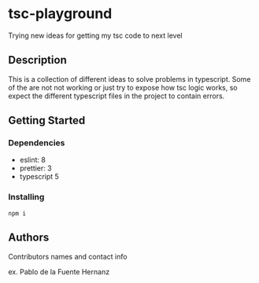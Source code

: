 # tsc-playground

Trying new ideas for getting my tsc code to next level

## Description

This is a collection of different ideas to solve problems in typescript. Some of the are not not working or just try to expose how tsc logic works, so expect the different typescript files in the project to contain errors.

## Getting Started

### Dependencies

- eslint: 8
- prettier: 3
- typescript 5

### Installing

```
npm i
```

## Authors

Contributors names and contact info

ex. Pablo de la Fuente Hernanz
